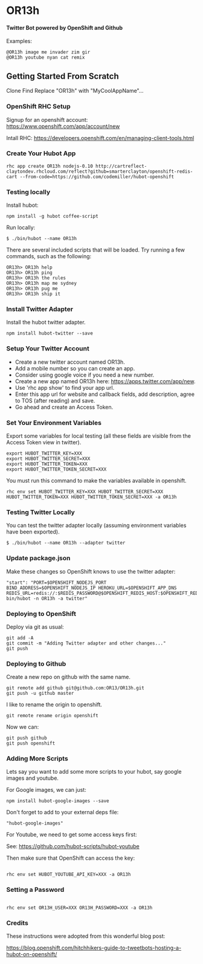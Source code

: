 # OR13h
#### Twitter Bot powered by OpenShift and Github

Examples:

```
@OR13h image me invader zim gir
@OR13h youtube nyan cat remix
```

## Getting Started From Scratch

Clone Find Replace "OR13h" with "MyCoolAppName"...

### OpenShift RHC Setup

Signup for an openshift account: https://www.openshift.com/app/account/new

Intall RHC: https://developers.openshift.com/en/managing-client-tools.html

### Create Your Hubot App

```
rhc app create OR13h nodejs-0.10 http://cartreflect-claytondev.rhcloud.com/reflect?github=smarterclayton/openshift-redis-cart --from-code=https://github.com/codemiller/hubot-openshift
```

### Testing locally

Install hubot:

```
npm install -g hubot coffee-script
```

Run locally:

```
$ ./bin/hubot --name OR13h
```

There are several included scripts that will be loaded. Try running a few commands, such as the following:

```
OR13h> OR13h help
OR13h> OR13h ping
OR13h> OR13h the rules
OR13h> OR13h map me sydney
OR13h> OR13h pug me
OR13h> OR13h ship it
```

### Install Twitter Adapter

Install the hubot twitter adapter.

```
npm install hubot-twitter --save
```

### Setup Your Twitter Account

- Create a new twitter account named OR13h. 
- Add a mobile number so you can create an app. 
- Consider using google voice if you need a new number.
- Create a new app named OR13h here: https://apps.twitter.com/app/new.
- Use  'rhc app show' to find your app url.
- Enter this app url for website and callback fields, add description, agree to TOS (after reading) and save.
- Go ahead and create an Access Token.

### Set Your Environment Variables

Export some variables for local testing (all these fields are visible from the Access Token view in twitter).

```
export HUBOT_TWITTER_KEY=XXX
export HUBOT_TWITTER_SECRET=XXX
export HUBOT_TWITTER_TOKEN=XXX
export HUBOT_TWITTER_TOKEN_SECRET=XXX
```

You must run this command to make the variables available in openshift.

```
rhc env set HUBOT_TWITTER_KEY=XXX HUBOT_TWITTER_SECRET=XXX HUBOT_TWITTER_TOKEN=XXX HUBOT_TWITTER_TOKEN_SECRET=XXX -a OR13h
```

### Testing Twitter Locally

You can test the twitter adapter locally (assuming environment variables have been exported).

```
$ ./bin/hubot --name OR13h --adapter twitter
```

### Update package.json

Make these changes so OpenShift knows to use the twitter adapter: 

```
"start": "PORT=$OPENSHIFT_NODEJS_PORT BIND_ADDRESS=$OPENSHIFT_NODEJS_IP HEROKU_URL=$OPENSHIFT_APP_DNS REDIS_URL=redis://:$REDIS_PASSWORD@$OPENSHIFT_REDIS_HOST:$OPENSHIFT_REDIS_PORT bin/hubot -n OR13h -a twitter"
```

### Deploying to OpenShift

Deploy via git as usual:

```
git add -A
git commit -m "Adding Twitter adapter and other changes..."
git push
```

### Deploying to Github

Create a new repo on github with the same name.

```
git remote add github git@github.com:OR13/OR13h.git
git push -u github master

```

I like to rename the origin to openshift.

```
git remote rename origin openshift
```

Now we can:

```
git push github 
git push openshift
```

### Adding More Scripts


Lets say you want to add some more scripts to your hubot, say google images and youtube.

For Google images, we can just:

```
npm install hubot-google-images --save
```

Don't forget to add to your external deps file:

```
"hubot-google-images"
```

For Youtube, we need to get some access keys first:

See: https://github.com/hubot-scripts/hubot-youtube

Then make sure that OpenShift can access the key:

```

rhc env set HUBOT_YOUTUBE_API_KEY=XXX -a OR13h

```

### Setting a Password

```

rhc env set OR13H_USER=XXX OR13H_PASSWORD=XXX -a OR13h

```


### Credits

These instructions were adopted from this wonderful blog post:

https://blog.openshift.com/hitchhikers-guide-to-tweetbots-hosting-a-hubot-on-openshift/



